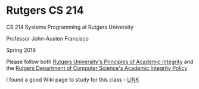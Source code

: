 # Rutgers CS 214
CS 214 Systems Programming at Rutgers University

Professor John-Austen Francisco

Spring 2019

Please follow both [Rutgers University's Principles of Academic Integrity](http://academicintegrity.rutgers.edu/) and the [Rutgers Department of Computer Science's Academic Integrity Policy](https://www.cs.rutgers.edu/academic-integrity/introduction)

I found a good Wiki page to study for this class - [LINK](https://github.com/angrave/SystemProgramming/wiki)
